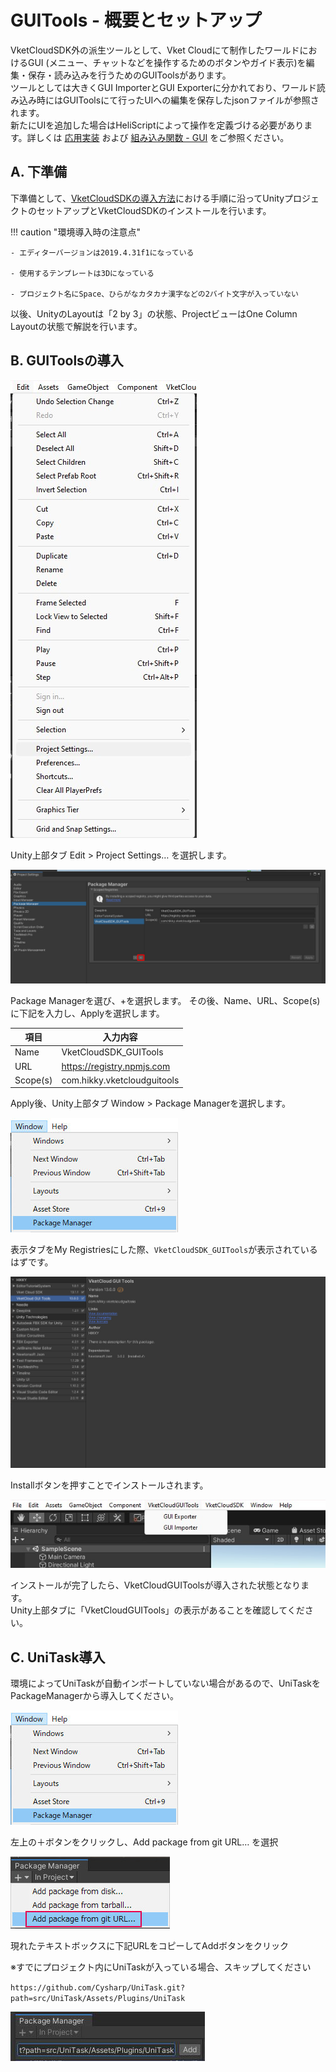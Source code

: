 # GUITools - 概要とセットアップ

VketCloudSDK外の派生ツールとして、Vket Cloudにて制作したワールドにおけるGUI (メニュー、チャットなどを操作するためのボタンやガイド表示)を編集・保存・読み込みを行うためのGUIToolsがあります。<br>
ツールとしては大きくGUI ImporterとGUI Exporterに分かれており、ワールド読み込み時にはGUIToolsにて行ったUIへの編集を保存したjsonファイルが参照されます。<br>
新たにUIを追加した場合はHeliScriptによって操作を定義づける必要があります。詳しくは [応用実装](AdvancedUse.md) および [組み込み関数 - GUI](../hs/hs_system_function_gui.md) をご参照ください。

## A. 下準備

下準備として、[VketCloudSDKの導入方法](../AboutVketCloudSDK/SetupSDK_external.md)における手順に沿ってUnityプロジェクトのセットアップとVketCloudSDKのインストールを行います。

!!! caution "環境導入時の注意点"

    - エディターバージョンは2019.4.31f1になっている

    - 使用するテンプレートは3Dになっている

    - プロジェクト名にSpace、ひらがなカタカナ漢字などの2バイト文字が入っていない

以後、UnityのLayoutは「2 by 3」の状態、ProjectビューはOne Column Layoutの状態で解説を行います。

## B. GUIToolsの導入

![GUITools_Setup_01](img/GUITools_Setup_01.jpg)

Unity上部タブ Edit > Project Settings… を選択します。

![GUITools_Setup_02](img/GUITools_Setup_02.jpg)

Package Managerを選び、+を選択します。
その後、Name、URL、Scope(s)に下記を入力し、Applyを選択します。

| 項目 | 入力内容 |
| ---- | ---- |
| Name | VketCloudSDK_GUITools |
| URL  | https://registry.npmjs.com |
| Scope(s) | com.hikky.vketcloudguitools |

Apply後、Unity上部タブ Window > Package Managerを選択します。

![GUITools_Setup_03](img/GUITools_Setup_03.jpg)

表示タブをMy Registriesにした際、`VketCloudSDK_GUITools`が表示されているはずです。

![GUITools_Setup_04](img/GUITools_Setup_04.jpg)

Installボタンを押すことでインストールされます。

![GUITools_Setup_05](img/GUITools_Setup_05.jpg)

インストールが完了したら、VketCloudGUIToolsが導入された状態となります。  
Unity上部タブに「VketCloudGUITools」の表示があることを確認してください。

## C. UniTask導入

環境によってUniTaskが自動インポートしていない場合があるので、UniTaskをPackageManagerから導入してください。

![GUITools_Setup_03](img/GUITools_Setup_03.jpg)

左上の＋ボタンをクリックし、Add package from git URL… を選択

![GUITools_Setup_06](img/GUITools_Setup_06.jpg)

現れたテキストボックスに下記URLをコピーしてAddボタンをクリック

※すでにプロジェクト内にUniTaskが入っている場合、スキップしてください

`https://github.com/Cysharp/UniTask.git?path=src/UniTask/Assets/Plugins/UniTask`

![GUITools_Setup_07](img/GUITools_Setup_07.jpg)
